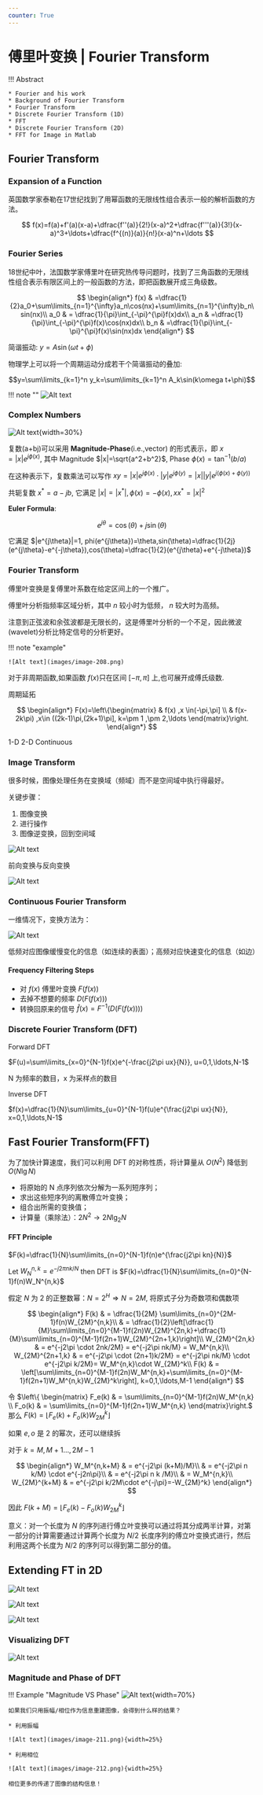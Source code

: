 ```yaml
---
counter: True  
---
```


# 傅里叶变换 | Fourier Transform

!!! Abstract  

    * Fourier and his work
    * Background of Fourier Transform
    * Fourier Transform
    * Discrete Fourier Transform (1D)
    * FFT
    * Discrete Fourier Transform (2D)
    * FFT for Image in Matlab

## Fourier Transform

### Expansion of a Function

英国数学家泰勒在17世纪找到了用幂函数的无限线性组合表示一般的解析函数的方法。

$$
f(x)=f(a)+f'(a)(x-a)+\dfrac{f''(a)}{2!}(x-a)^2+\dfrac{f'''(a)}{3!}(x-a)^3+\ldots+\dfrac{f^{(n)}(a)}{n!}(x-a)^n+\ldots
$$

### Fourier Series

18世纪中叶，法国数学家傅里叶在研究热传导问题时，找到了三角函数的无限线性组合表示有限区间上的一般函数的方法，即把函数展开成三角级数。

$$
\begin{align*}
f(x) & =\dfrac{1}{2}a_0+\sum\limits_{n=1}^{\infty}a_n\cos(nx)+\sum\limits_{n=1}^{\infty}b_n\sin(nx)\\
a_0 & = \dfrac{1}{\pi}\int_{-\pi}^{\pi}f(x)dx\\
a_n & =\dfrac{1}{\pi}\int_{-\pi}^{\pi}f(x)\cos(nx)dx\\
b_n & =\dfrac{1}{\pi}\int_{-\pi}^{\pi}f(x)\sin(nx)dx
\end{align*}
$$

简谐振动: $y=A\sin(\omega t+\phi)$  

物理学上可以将一个周期运动分成若干个简谐振动的叠加: 

$$y=\sum\limits_{k=1}^n y_k=\sum\limits_{k=1}^n A_k\sin(k\omega t+\phi)$$

!!! note ""
    ![Alt text](images/image-209.png)

### Complex Numbers

![Alt text](images/image-207.png){width=30%}

复数(a+bj)可以采用 **Magnitude-Phase**(i.e.,vector)  的形式表示，即 $x=|x|e^{j\phi(x)}$, 其中 Magnitude $|x|=\sqrt{a^2+b^2}$, Phase $\phi(x)=\tan^{-1}(b/a)$  

在这种表示下，复数乘法可以写作 $xy=|x|e^{j\phi(x)}\cdot |y|e^{j\phi(y)}=|x||y|e^{j(\phi(x)+\phi(y))}$  

共轭复数 $x^* = a-jb$, 它满足 $|x|=|x^*|,\phi(x)=-\phi(x),xx^*=|x|^2$  

**Euler Formula**: 

$$e^{j\theta}=\cos(\theta)+j\sin(\theta)$$ 

它满足 $|e^{j\theta}|=1, phi(e^{j\theta})=\theta,sin(\theta)=\dfrac{1}{2j}(e^{j\theta}-e^{-j\theta}),cos(\theta)=\dfrac{1}{2}(e^{j\theta}+e^{-j\theta})$  

### Fourier Transform

傅里叶变换是复傅里叶系数在给定区间上的一个推广。

傅里叶分析指频率区域分析，其中 $n$ 较小时为低频， $n$ 较大时为高频。  

注意到正弦波和余弦波都是无限长的，这是傅里叶分析的一个不足，因此微波(wavelet)分析比特定信号的分析更好。  

!!! note "example"

    ![Alt text](images/image-208.png)

对于非周期函数,如果函数 $f(x)$只在区间 $[−\pi,\pi]$ 上,也可展开成傅氏级数.

周期延拓  

$$
\begin{align*}
F(x)=\left\{\begin{matrix}
& f(x) ,x \in(-\pi,\pi] \\  
& f(x-2k\pi) ,x\in ((2k-1)\pi,(2k+1)\pi], k=\pm 1 ,\pm 2,\ldots \end{matrix}\right.
\end{align*}
$$

1-D 2-D Continuous

### Image Transform

很多时候，图像处理任务在变换域（频域）而不是空间域中执行得最好。

关键步骤：

1. 图像变换
2. 进行操作
3. 图像逆变换，回到空间域

![Alt text](images/image-205.png)

前向变换与反向变换

![Alt text](images/image-203.png)

### Continuous Fourier Transform

一维情况下，变换方法为：

![Alt text](images/image-204.png)

低频对应图像缓慢变化的信息（如连续的表面）；高频对应快速变化的信息（如边）

#### Frequency Filtering Steps

* 对 $f(x)$ 傅里叶变换 $F(f(x))$
* 去掉不想要的频率 $D(F(f(x)))$
* 转换回原来的信号 $\hat f(x)=F^{-1}(D(F(f(x))))$

### Discrete Fourier Transform (DFT)

Forward DFT  

$F(u)=\sum\limits_{x=0}^{N-1}f(x)e^{-\frac{j2\pi ux}{N}}, u=0,1,\ldots,N-1$ 

N 为频率的数目，x 为采样点的数目

Inverse DFT  

$f(x)=\dfrac{1}{N}\sum\limits_{u=0}^{N-1}f(u)e^{\frac{j2\pi ux}{N}}, x=0,1,\ldots,N-1$  

## Fast Fourier Transform(FFT)  

为了加快计算速度，我们可以利用 DFT 的对称性质，将计算量从 $O(N^2)$ 降低到 $O(N\lg N)$

* 将原始的 N 点序列依次分解为一系列短序列；
* 求出这些短序列的离散傅立叶变换；
* 组合出所需的变换值；
* 计算量（乘除法）：$2N^2\rightarrow 2N\lg_2N$

#### FFT Principle

$F(k)=\dfrac{1}{N}\sum\limits_{n=0}^{N-1}f(n)e^{\frac{j2\pi kn}{N}}$  

Let $W_N^{n,k}=e^{-j2\pi nk/N}$ then DFT is $F(k)=\dfrac{1}{N}\sum\limits_{n=0}^{N-1}f(n)W_N^{n,k}$  

假定 $N$ 为 $2$ 的正整数幂：$N=2^H\Rightarrow N=2M$, 将原式子分为奇数项和偶数项

$$
\begin{align*}
F(k) & = \dfrac{1}{2M} \sum\limits_{n=0}^{2M-1}f(n)W_{2M}^{n,k}\\
& = \dfrac{1}{2}\left[\dfrac{1}{M}\sum\limits_{n=0}^{M-1}f(2n)W_{2M}^{2n,k}+\dfrac{1}{M}\sum\limits_{n=0}^{M-1}f(2n+1)W_{2M}^{2n+1,k}\right]\\
W_{2M}^{2n,k} & = e^{-j2\pi \cdot 2nk/2M} = e^{-j2\pi nk/M} = W_M^{n,k}\\
W_{2M}^{2n+1,k} & = e^{-j2\pi \cdot (2n+1)k/2M} = e^{-j2\pi nk/M} \cdot e^{-j2\pi k/2M}= W_M^{n,k}\cdot  W_{2M}^k\\
F(k) & = \left[\sum\limits_{n=0}^{M-1}f(2n)W_M^{n,k}+\sum\limits_{n=0}^{M-1}f(2n+1)W_M^{n,k}W_{2M}^k\right], k=0,1,\ldots,M-1
\end{align*}
$$

令 $\left\{ \begin{matrix} F_e(k) & = \sum\limits_{n=0}^{M-1}f(2n)W_M^{n,k} \\ F_o(k) & = \sum\limits_{n=0}^{M-1}f(2n+1)W_M^{n,k} \end{matrix}\right.$ 那么 $F(k)=\lfloor F_e(k)+F_o(k)W_{2M}^k \rfloor$  

如果 $e, o$ 是 $2$ 的幂次，还可以继续拆

对于 $k=M,M+1\ldots,2M-1$  

$$
\begin{align*}
W_M^{n,k+M} & = e^{-j2\pi (k+M)/M}\\
    & = e^{-j2\pi n k/M} \cdot e^{-j2n\pi}\\
    & = e^{-j2\pi n k /M}\\
    & = W_M^{n,k}\\
W_{2M}^{k+M} & = e^{-j2\pi k/2M\cdot e^{-j\pi}=-W_{2M}^k}
\end{align*}
$$

因此 $F(k+M)=\lfloor F_e(k)-F_o(k)W_{2M}^k\rfloor$

意义：对一个长度为 $N$ 的序列进行傅立叶变换可以通过将其分成两半计算，对第一部分的计算需要通过计算两个长度为 $N/2$ 长度序列的傅立叶变换式进行，然后利用这两个长度为 $N/2$ 的序列可以得到第二部分的值。

## Extending FT in 2D

![Alt text](images/image-213.png)

![Alt text](images/image-214.png)

![Alt text](images/image-215.png)

### Visualizing DFT

![Alt text](images/image-216.png)

### Magnitude and Phase of DFT

!!! Example "Magnitude VS Phase"
    ![Alt text](images/image-210.png){width=70%}

    如果我们只用振幅/相位作为信息重建图像，会得到什么样的结果？  
    
    * 利用振幅  
    
    ![Alt text](images/image-211.png){width=25%}

    * 利用相位  

    ![Alt text](images/image-212.png){width=25%}

    相位更多的传递了图像的结构信息！